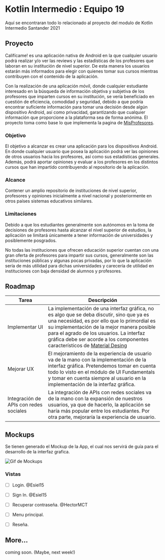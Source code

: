 # Kotlin Intermedio : Equipo 19
 Aquí se encontraran todo lo relacionado al proyecto del modulo de Kotlin Intermedio Santander 2021

## Proyecto
 Califícame! es una aplicación nativa de Android en la que cualquier usuario podrá realizar y/o ver las reviews y las estadísticas de los profesores que laboran en su institución de nivel superior. De esta manera los usuarios estarán más informados para elegir con quienes tomar sus cursos mientras contribuyen con el contenido de la aplicación. 
 
 Con la realización de una aplicación móvil, donde cualquier estudiante interesado en la búsqueda de información objetiva y subjetiva de los profesores que imparten cursos en su institución, se vería beneficiado en cuestión de eficiencia, comodidad y seguridad, debido a que podría encontrar suficiente información para tomar una decisión desde algún dispositivo Android, así como privacidad, garantizando que cualquier información que proporcione a la plataforma sea de forma anónima. El proyecto toma como base lo que implementa la pagina de [MisProfesores](https://www.misprofesores.com/).

### Objetivo
El objetivo a alcanzar es crear una aplicación para los dispositivos Android. En donde cualquier usuario que posea la aplicación podrá ver las opiniones de otros usuarios hacia los profesores, así como sus estadísticas generales. Además, podrá aportar opiniones y evaluar a los profesores en los distintos cursos que han impartido contribuyendo al repositorio de la aplicación.

### Alcance
Contener un amplio repositorio de instituciones de nivel superior, profesores y opiniones inicialmente a nivel nacional y posteriormente en otros países sistemas educativos similares.

### Limitaciones
Debido a que los estudiantes generalmente son autónomos en la toma de decisiones de profesores hasta alcanzar el nivel superior de estudios, la aplicación se limitará únicamente a tener información de universidades y posiblemente posgrados.

No todas las instituciones que ofrecen educación superior cuentan con una gran oferta de profesores para impartir sus cursos, generalmente son las instituciones públicas y algunas pocas privadas, por lo que la aplicación sería de más utilidad para dichas universidades y carecería de utilidad en instituciones con baja densidad de alumnos y profesores.


 
## Roadmap

Tarea | Descripción
------------ | -------------
Implementar UI | La implementación de una interfaz gráfica, no es algo que se deba discutir, sino que ya es una necesidad, es por ello que lo primordial es su implementación de la mejor manera posible para el agrado de los usuarios. La interfaz gráfica debe ser acorde a los componentes característicos de [Material Desing](https://material.io/design)
Mejorar UX | El mejoramiento de la experiencia de usuario va de la mano con la implementación de la interfaz gráfica. Pretendemos tomar en cuenta todo lo visto en el módulo de UI Fundamentals y tomar en cuenta siempre al usuario en la implementación de la interfaz gráfica.
Integración de APIs con redes sociales | La integración de APIs con redes sociales va de la mano con la expansión de nuestros usuarios, ya que de hacerlo, la aplicación se haría más popular entre los estudiantes. Por otra parte, mejoraría la experiencia de usuario.

## Mockups 

Se tienen generado el Mockup de la App, el cual nos servirá de guía para el desarrollo de la interfaz grafica.

![Gif de Mockups](https://github.com/HectorMCT/Kotlin_Intermedio_Equipo1/blob/main/Media/UI%20GIF.gif)

### Vistas

- [ ] Login. @Esiel15
- [ ] Sign In. @Esiel15
- [ ] Recuperar contraseña. @HectorMCT
- [ ] Menu principal.
- [ ] Reseña.


## More...
coming soon. (Maybe, next week!)
